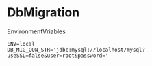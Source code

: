 # DbMigration

EnvironmentVriables
```
ENV=local
DB_MIG_CON_STR='jdbc:mysql://localhost/mysql?useSSL=false&user=root&password='
```
